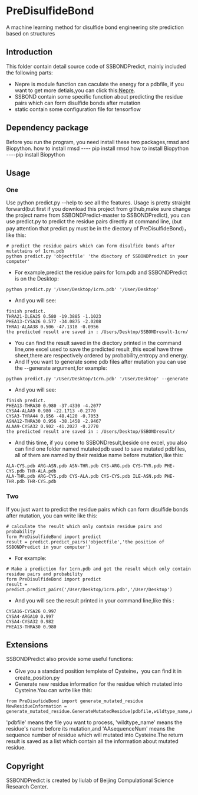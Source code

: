 # PreDisulfideBond
A machine learning method for disulfide bond engineering site prediction based on structures
## Introduction
This folder contain detail source code of SSBONDPredict, mainly included the following parts:
* Nepre is module function can caculate the energy for a pdbfile, if you want to get more detials,you can click this:[Nepre](https://github.com/gao666999/Nepre-Potential).
* SSBOND contain some specific function about predicting the residue pairs which can form disulfide bonds after mutation
* static contain some configuration file for tensorflow
## Dependency package
Before you run the program, you need install these two packages,rmsd and Biopython.
how to install rmsd ---- pip install rmsd
how to install Biopython ----pip install Biopython
## Usage
### One
Use python predict.py --help to see all the features. Usage is pretty straight forward(but first if you download this project from github,make sure change the project name from SSBONDPredict-master to SSBONDPredict), you can use predict.py  to predict the residue pairs directly at command line, (but pay attention that predict.py must be in the diectory of PreDisulfideBond)，like this:
```
# predict the residue pairs which can form disulfide bonds after mutattains of 1crn.pdb
python predict.py 'objectfile' 'the diectory of SSBONDPredict in your computer'
```
* For example,predict the residue pairs for 1crn.pdb and SSBONDPredict is on the Desktop:
```
python predict.py '/User/Desktop/1crn.pdb' '/User/Desktop'
```
* And you will see:
```
finish predict.
THRA21-ILEA25 0.580 -19.3885 -1.1023
PHEA13-CYSA26 0.577 -34.0875 -2.0208
THRA1-ALAA38 0.506 -47.1318 -0.0956
the predicted result are saved in : /Users/Desktop/SSBONDresult-1crn/
```
* You can find the result saved in the diectory printed in the command line,one excel used to save the predicted result ,this excel have three sheet,there are respectively ordered by probability,entropy and energy.
* And If you want to generate some pdb files after mutation you can use the --generate argument,for example:
```
python predict.py '/User/Desktop/1crn.pdb' '/User/Desktop' --generate
```
* And you will see:
```
finish predict.
PHEA13-THRA30 0.980 -37.4330 -4.2077
CYSA4-ALAA9 0.980 -22.1713 -0.2770
CYSA3-TYRA44 0.956 -48.4120 -0.7053
ASNA12-THRA30 0.956 -38.1458 -2.9467
ALAA9-CYSA32 0.902 -41.2027 -0.2770
the predicted result are saved in : /Users/Desktop/SSBONDresult/
```
* And this time, if you come to SSBONDresult,beside one excel, you also can find one folder named mutatedpdb used to save mutated pdbfiles, all of them are named by their residue name before mutation,like this:
```
ALA-CYS.pdb ARG-ASN.pdb ASN-THR.pdb CYS-ARG.pdb CYS-TYR.pdb PHE-CYS.pdb THR-ALA.pdb
ALA-THR.pdb ARG-CYS.pdb CYS-ALA.pdb CYS-CYS.pdb ILE-ASN.pdb PHE-THR.pdb THR-CYS.pdb
```

### Two
If you just want to predict the residue pairs which can form disulfide bonds after mutation, you can write like this:
```
# calculate the result which only contain residue pairs and probability
form PreDisulfideBond import predict
result = predict.predict_pairs('objectfile','the position of SSBONDPredict in your computer')
```
* For example:
```
# Make a prediction for 1crn.pdb and get the result which only contain residue pairs and probability
form PreDisulfideBond import predict
result = predict.predict_pairs('/User/Desktop/1crn.pdb','/User/Desktop')
```
* And you will see the result printed in your command line,like this :
```
CYSA16-CYSA26 0.997
CYSA4-ARGA10 0.997
CYSA4-CYSA32 0.982
PHEA13-THRA30 0.980
```
## Extensions
SSBONDPredict also provide some useful functions:
* Give you a standard position templete of Cysteine，you can find it in create_position.py
* Generate new residue information for the residue which mutated into Cysteine.You can  write like this:
```
from PreDisufideBond import generate_mutated_residue
NewResidueInformation = generate_mutated_residue.GenerateMutatedResidue(pdbfile,wildtype_name,AAsequenceNum,chainid)
```
'pdbfile' means the file you want to process, 'wildtype_name' means the residue's name before its mutation,and 'AAsequenceNum' means the sequence number of residue which will mutated into Cysteine.The return result is saved as a list which contain all the information about mutated residue.
## Copyright
SSBONDPredict is created by liulab of Beijing Compulational Science Research Center.



